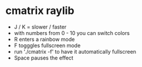 # cmatrix raylib
- J / K = slower / faster
- with numbers from 0 - 10 you can switch colors
- R enters a rainbow mode 
- F togggles fullscreen mode
- run './cmatrix -f' to have it automatically fullscreen
- Space pauses the effect

